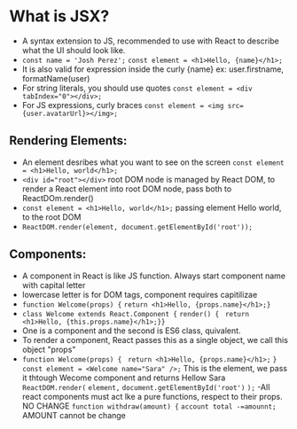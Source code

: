 # What is JSX? 
  - A syntax extension to JS, recommended to use with React to describe what the UI should look like.
  - `const name = 'Josh Perez';`
     `const element = <h1>Hello, {name}</h1>;`
  - It is also valid for expression inside the curly {name} ex: user.firstname, formatName(user)
  - For string literals, you should use quotes `const element = <div tabIndex="0"></div>;`
  - For JS expressions, curly braces `const element = <img src={user.avatarUrl}></img>;`
  
 ## Rendering Elements:
 - An element desribes what you want to see on the screen `const element = <h1>Hello, world</h1>;`
 - `<div id="root"></div>` root DOM node is managed by React DOM, to render a React element into root DOM node, pass both to ReactDOm.render()
 - `const element = <h1>Hello, world</h1>;` passing element Hello world, to the root DOM
 - `ReactDOM.render(element, document.getElementById('root'));`

## Components:
- A component in React is like JS function. Always start component name with capital letter
- lowercase letter is for DOM tags, component requires capitilizae
- `function Welcome(props) {`
  `return <h1>Hello, {props.name}</h1>;}`
- `class Welcome extends React.Component {` 
  `render() {`
   ` return <h1>Hello, {this.props.name}</h1>;}}`
- One is a component and the second is ES6 class, quivalent.
- To render a component, React passes this as a single object, we call this object "props"
- `function Welcome(props) {`
 ` return <h1>Hello, {props.name}</h1>;`
`}`
`const element = <Welcome name="Sara" />;`  This is the element, we pass it thtough Wecome component and returns Hellow Sara
`ReactDOM.render(`
  `element,`
  `document.getElementById('root')`
`);`
-All react components must act lke a pure functions, respect to their props. NO CHANGE 
`function withdraw(amount) {` 
  `account total -=amounnt;`   AMOUNT cannot be change
